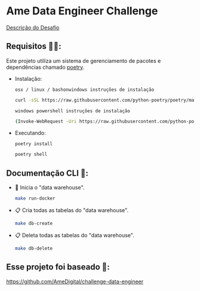 # Ame Data Engineer Challenge

[Descrição do Desafio](./docs/challenge.md)

## Requisitos 🧑‍💻:
Este projeto utiliza um sistema de gerenciamento de pacotes e dependências chamado [poetry](https://python-poetry.org/).

- Instalação:

    `osx / linux / bashonwindows instruções de instalação
    `

    ```bash
    curl -sSL https://raw.githubusercontent.com/python-poetry/poetry/master/get-poetry.py | python -
    ```

    `
    windows powershell instruções de instalação
    `

    ```bash
    (Invoke-WebRequest -Uri https://raw.githubusercontent.com/python-poetry/poetry/master/get-poetry.py -UseBasicParsing).Content | python -
    ```

- Executando:

    ```bash
    poetry install
    ```

    ```bash
    poetry shell
    ```

## Documentação CLI 📜:

- 🐋 Inicia o "data warehouse".

    ```bash
    make run-docker
    ```

- 📋 Cria todas as tabelas do "data warehouse".

    ```bash
    make db-create
    ```

- 📋 Deleta todas as tabelas do "data warehouse".

    ```bash
    make db-delete
    ```


## Esse projeto foi baseado 🤝:

https://github.com/AmeDigital/challenge-data-engineer